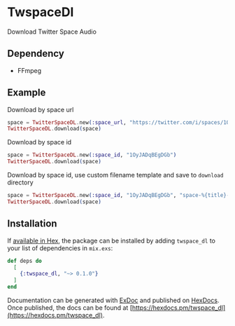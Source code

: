 # TwspaceDl

Download Twitter Space Audio

## Dependency
- FFmpeg

## Example
Download by space url
```elixir
space = TwitterSpaceDL.new(:space_url, "https://twitter.com/i/spaces/1OyJADqBEgDGb")
TwitterSpaceDL.download(space)
```

Download by space id
```elixir
space = TwitterSpaceDL.new(:space_id, "1OyJADqBEgDGb")
TwitterSpaceDL.download(space)
```

Download by space id, use custom filename template and save to `download` directory
```elixir
space = TwitterSpaceDL.new(:space_id, "1OyJADqBEgDGb", "space-%{title}-%{rest_id}-%{created_at}", "./download")
TwitterSpaceDL.download(space)
```

## Installation

If [available in Hex](https://hex.pm/docs/publish), the package can be installed
by adding `twspace_dl` to your list of dependencies in `mix.exs`:

```elixir
def deps do
  [
    {:twspace_dl, "~> 0.1.0"}
  ]
end
```

Documentation can be generated with [ExDoc](https://github.com/elixir-lang/ex_doc)
and published on [HexDocs](https://hexdocs.pm). Once published, the docs can
be found at [https://hexdocs.pm/twspace_dl](https://hexdocs.pm/twspace_dl).
